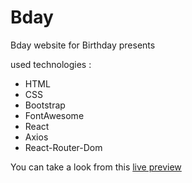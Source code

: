 # Bday

Bday website for Birthday presents

used technologies :
* HTML
* CSS
* Bootstrap
* FontAwesome
* React
* Axios
* React-Router-Dom


You can take a look from this [live preview](https://Ahmed-Elbessfy.github.io/bday/)
